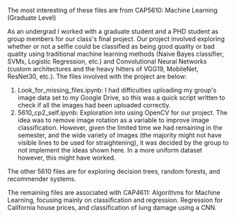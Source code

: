 The most interesting of these files are from CAP5610: Machine Learning (Graduate Level)

As an undergrad I worked with a graduate student and a PHD student as group members for our class's final project. Our project involved exploring whether or not a selfie could be classified as being good quality or bad quality using traditional machine learning methods (Naive Bayes classifier, SVMs, Logistic Regression, etc.) and Convolutional Neural Networks (custom architectures and the heavy hitters of VGG19, MobileNet, ResNet30, etc.). The files involved with the project are below: 

1. Look_for_missing_files.ipynb: I had difficulties uploading my group's image data set to my Google Drive, so this was a quick script written to check if all the images had been uploaded correctly.
2. 5610_cp2_self.ipynb: Exploration into using OpenCV for our project. The idea was to remove image rotation as a variable to improve image classification. However, given the limited time we had remaining in the semester, and the wide variety of images (the majority might not have visible lines to be used for straightening), it was decided by the group to not implement the ideas shown here. In a more uniform dataset however, this might have worked.

The other 5610 files are for exploring decision trees, random forests, and recommender systems.

The remaining files are associated with CAP4611: Algorithms for Machine Learning, focusing mainly on classification and regression. Regression for California house prices, and classification of lung damage using a CNN.
